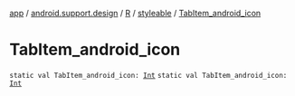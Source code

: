 [app](../../../index.md) / [android.support.design](../../index.md) / [R](../index.md) / [styleable](index.md) / [TabItem_android_icon](.)

# TabItem_android_icon

`static val TabItem_android_icon: `[`Int`](https://kotlinlang.org/api/latest/jvm/stdlib/kotlin/-int/index.html)
`static val TabItem_android_icon: `[`Int`](https://kotlinlang.org/api/latest/jvm/stdlib/kotlin/-int/index.html)